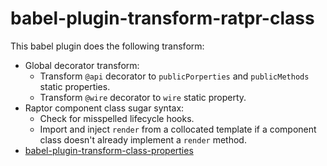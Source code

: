 # babel-plugin-transform-ratpr-class

This babel plugin does the following transform:
* Global decorator transform:
    * Transform `@api` decorator to `publicPorperties` and `publicMethods` static properties.
    * Transform `@wire` decorator to `wire` static property.
* Raptor component class sugar syntax:
    * Check for misspelled lifecycle hooks.
    * Import and inject `render` from a collocated template if a component class doesn't already implement a `render` method.
* [babel-plugin-transform-class-properties](https://github.com/babel/babel/blob/7.0/packages/babel-plugin-transform-class-properties)

